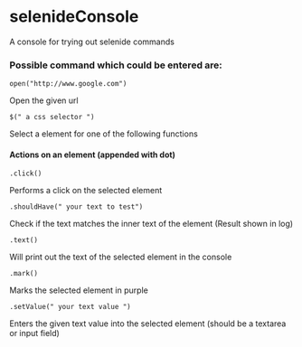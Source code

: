 # selenideConsole
A console for trying out selenide commands

### Possible command which could be entered are:

    open("http://www.google.com")
Open the given url


    $(" a css selector ")
Select a element for one of the following functions


#### Actions on an element (appended with dot)

    .click() 
Performs a click on the selected element

    .shouldHave(" your text to test")
Check if the text matches the inner text of the element (Result shown in log)

    .text()
Will print out the text of the selected element in the console

    .mark()
Marks the selected element in purple


    .setValue(" your text value ")
Enters the given text value into the selected element (should be a textarea or input field)